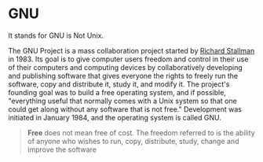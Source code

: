 # GNU

It stands for GNU is Not Unix.

The GNU Project is a mass collaboration project started by [Richard Stallman](people/richard-stallman) in 1983. Its goal is to give computer users freedom and control in their use of their computers and computing devices by collaboratively developing and publishing software that gives everyone the rights to freely run the software, copy and distribute it, study it, and modify it. The project's founding goal was to build a free operating system, and if possible, "everything useful that normally comes with a Unix system so that one could get along without any software that is not free." Development was initiated in January 1984, and the operating system is called GNU.

> **Free** does not mean free of cost. The freedom referred to is the ability of anyone who wishes to run, copy, distribute, study, change and improve the software

